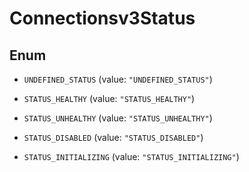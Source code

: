 

# Connectionsv3Status

## Enum


* `UNDEFINED_STATUS` (value: `"UNDEFINED_STATUS"`)

* `STATUS_HEALTHY` (value: `"STATUS_HEALTHY"`)

* `STATUS_UNHEALTHY` (value: `"STATUS_UNHEALTHY"`)

* `STATUS_DISABLED` (value: `"STATUS_DISABLED"`)

* `STATUS_INITIALIZING` (value: `"STATUS_INITIALIZING"`)



